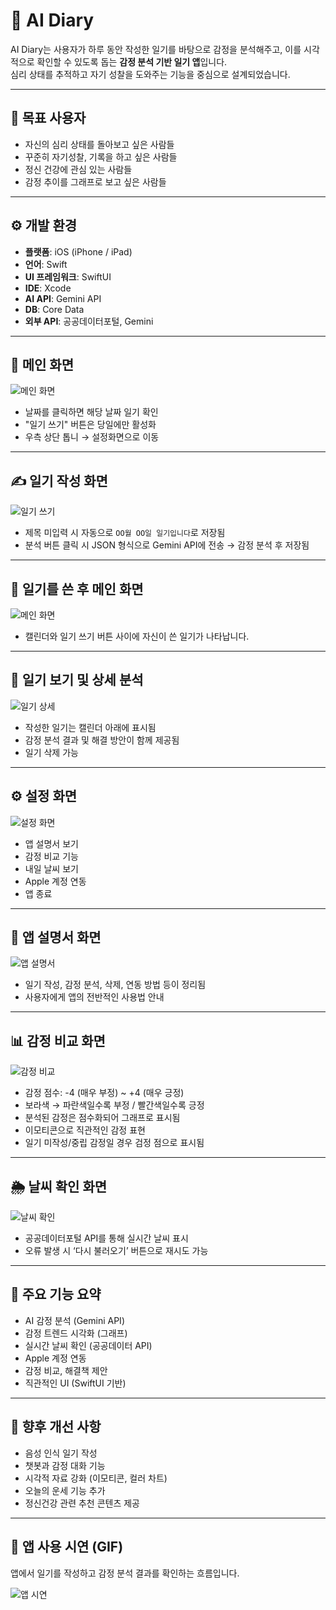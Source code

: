 # 🧠 AI Diary

AI Diary는 사용자가 하루 동안 작성한 일기를 바탕으로 감정을 분석해주고, 이를 시각적으로 확인할 수 있도록 돕는 **감정 분석 기반 일기 앱**입니다.  
심리 상태를 추적하고 자기 성찰을 도와주는 기능을 중심으로 설계되었습니다.

---

## 🎯 목표 사용자

- 자신의 심리 상태를 돌아보고 싶은 사람들  
- 꾸준히 자기성찰, 기록을 하고 싶은 사람들  
- 정신 건강에 관심 있는 사람들  
- 감정 추이를 그래프로 보고 싶은 사람들  

---

## ⚙️ 개발 환경


- **플랫폼**: iOS (iPhone / iPad)  
- **언어**: Swift  
- **UI 프레임워크**: SwiftUI  
- **IDE**: Xcode  
- **AI API**: Gemini API  
- **DB**: Core Data  
- **외부 API**: 공공데이터포털, Gemini  

---


## 📅 메인 화면

![메인 화면](images/main.png)

- 날짜를 클릭하면 해당 날짜 일기 확인  
- "일기 쓰기" 버튼은 당일에만 활성화  
- 우측 상단 톱니 → 설정화면으로 이동

---

## ✍️ 일기 작성 화면

![일기 쓰기](images/write.png)

- 제목 미입력 시 자동으로 `OO월 OO일 일기입니다`로 저장됨  
- 분석 버튼 클릭 시 JSON 형식으로 Gemini API에 전송 → 감정 분석 후 저장됨  

---

## 📅 일기를 쓴 후 메인 화면

![메인 화면](images/main2.png)

- 캘린더와 일기 쓰기 버튼 사이에 자신이 쓴 일기가 나타납니다. 

---

## 📖 일기 보기 및 상세 분석

![일기 상세](images/detail.png)

- 작성한 일기는 캘린더 아래에 표시됨  
- 감정 분석 결과 및 해결 방안이 함께 제공됨  
- 일기 삭제 가능

---

## ⚙️ 설정 화면

![설정 화면](images/setting.png)

- 앱 설명서 보기  
- 감정 비교 기능  
- 내일 날씨 보기  
- Apple 계정 연동  
- 앱 종료

---

## 📘 앱 설명서 화면

![앱 설명서](images/manual.png)

- 일기 작성, 감정 분석, 삭제, 연동 방법 등이 정리됨  
- 사용자에게 앱의 전반적인 사용법 안내

---

## 📊 감정 비교 화면

![감정 비교](images/compare.png)

- 감정 점수: -4 (매우 부정) ~ +4 (매우 긍정)  
- 보라색 → 파란색일수록 부정 / 빨간색일수록 긍정  
- 분석된 감정은 점수화되어 그래프로 표시됨  
- 이모티콘으로 직관적인 감정 표현  
- 일기 미작성/중립 감정일 경우 검정 점으로 표시됨

---

## 🌦️ 날씨 확인 화면

![날씨 확인](images/weather.png)

- 공공데이터포털 API를 통해 실시간 날씨 표시  
- 오류 발생 시 ‘다시 불러오기’ 버튼으로 재시도 가능

---

## 🚀 주요 기능 요약

- AI 감정 분석 (Gemini API)
- 감정 트렌드 시각화 (그래프)
- 실시간 날씨 확인 (공공데이터 API)
- Apple 계정 연동
- 감정 비교, 해결책 제안
- 직관적인 UI (SwiftUI 기반)

---

## 🔮 향후 개선 사항

- 음성 인식 일기 작성  
- 챗봇과 감정 대화 기능  
- 시각적 자료 강화 (이모티콘, 컬러 차트)  
- 오늘의 운세 기능 추가  
- 정신건강 관련 추천 콘텐츠 제공 

---

## 🎥 앱 사용 시연 (GIF)

앱에서 일기를 작성하고 감정 분석 결과를 확인하는 흐름입니다.

![앱 시연](images/Simulator.gif)

